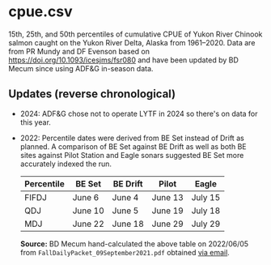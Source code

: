 # cpue.csv

15th, 25th, and 50th percentiles of cumulative CPUE of Yukon River Chinook salmon caught on the Yukon River Delta, Alaska from 1961–2020. Data are from PR Mundy and DF Evenson based on <https://doi.org/10.1093/icesjms/fsr080> and have been updated by BD Mecum since using ADF&G in-season data.

## Updates (reverse chronological)

- 2024: ADF&G chose not to operate LYTF in 2024 so there's on data for this year.
- 2022: Percentile dates were derived from BE Set instead of Drift as planned. A comparison of BE Set against BE Drift as well as both BE sites against Pilot Station and Eagle sonars suggested BE Set more accurately indexed the run.

    | Percentile | BE Set | BE Drift | Pilot | Eagle |
    |-|-|-|-|-|
    | FIFDJ | June 6    | June 4  | June 13     | July 15    |
    | QDJ   | June 10   | June 5  | June 19     | July 18   |
    | MDJ   | June 22   | June 18 | June 29     | July 29   |

    **Source:** BD Mecum hand-calculated the above table on 2022/06/05 from `FallDailyPacket_09September2021.pdf` obtained [via email](https://list.state.ak.us/pipermail/yukonriverdailyupdate/2021-September/000622.html).
